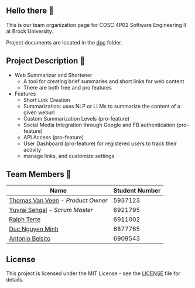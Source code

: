 ## Hello there 👋
This is our team organization page for COSC 4P02 Software Engineering II at Brock University. 

Project documents are located in the [doc](doc) folder.


## Project Description 📝
- Web Summarizer and Shortener
  - A tool for creating brief summaries and short links for web content
  - There are both free and pro features
- Features
  - Short Link Creation
  - Summarization: uses NLP or LLMs to summarize the content of a given weburl
  - Custom Summarization Levels (pro-feature)
  - Social Media Integration through Google and FB authentication (pro-feature)
  - API Access (pro-feature)
  - User Dashboard (pro-feature) for registered users to track their activity
  - manage links, and customize settings


## Team Members 👥
| Name | Student Number|
|------|---------------|
| [Thomas Van Veen](https://github.com/tv15jl) - *Product Owner* | 5937123 |
| [Yuvraj Sehgal](https://github.com/17YuvrajSehgal) - *Scrum Master*| 6921795 |
| [Ralph Terte](https://github.com/Jaserii)| 6911002 |
| [Duc Nguyen Minh](https://github.com/ducoday12345)| 6877765 |
| [Antonio Belsito](https://github.com/AntonioBelsito1)| 6909543 |


## License
This project is licensed under the MIT License - see the [LICENSE](LICENSE.md) file for details.
